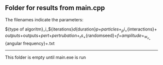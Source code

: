 Folder for results from main.cpp
--------------------------------------------
The filenames indicate the parameters:

${type of algoritm}_i_${iterations}_d_{duration}_p_+${particles}+_pi_+${interactions}+
_outputs_+outputs+_pert_+${pertrubation}+_rs_+${randomseed}+_f_+${amplitude}+_w_v_+${angular frequency}+.txt

--------------------------------------------
This folder is empty until main.exe is run
